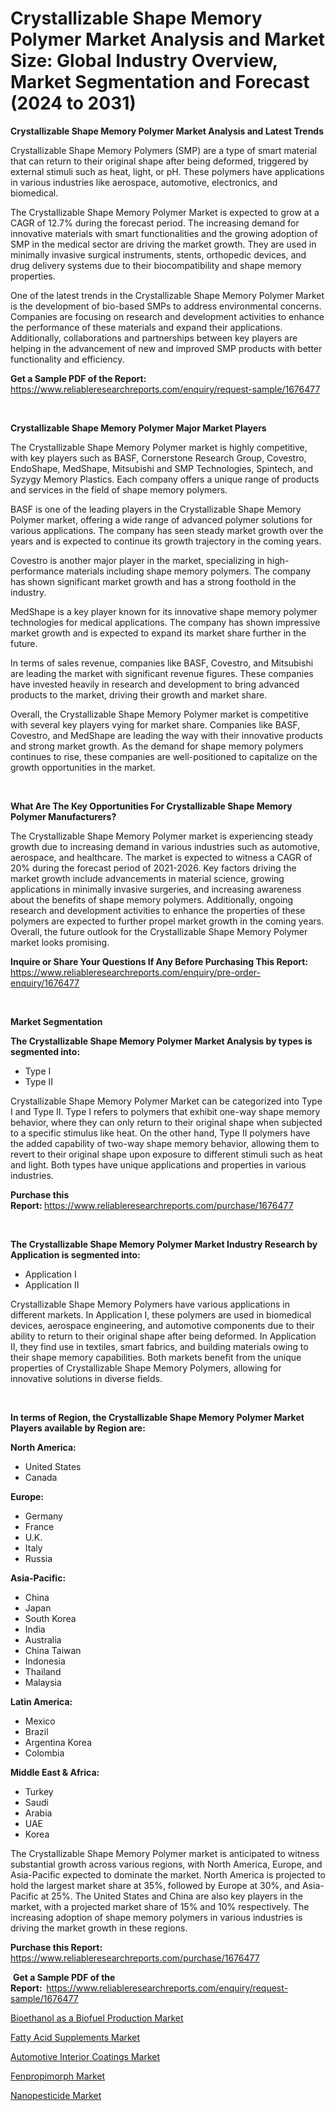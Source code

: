 <p><h1>Crystallizable Shape Memory Polymer Market Analysis and Market Size: Global Industry Overview, Market Segmentation and Forecast (2024 to 2031)</h1></p><p><strong>Crystallizable Shape Memory Polymer Market Analysis and Latest Trends</strong></p>
<p><p>Crystallizable Shape Memory Polymers (SMP) are a type of smart material that can return to their original shape after being deformed, triggered by external stimuli such as heat, light, or pH. These polymers have applications in various industries like aerospace, automotive, electronics, and biomedical.</p><p>The Crystallizable Shape Memory Polymer Market is expected to grow at a CAGR of 12.7% during the forecast period. The increasing demand for innovative materials with smart functionalities and the growing adoption of SMP in the medical sector are driving the market growth. They are used in minimally invasive surgical instruments, stents, orthopedic devices, and drug delivery systems due to their biocompatibility and shape memory properties.</p><p>One of the latest trends in the Crystallizable Shape Memory Polymer Market is the development of bio-based SMPs to address environmental concerns. Companies are focusing on research and development activities to enhance the performance of these materials and expand their applications. Additionally, collaborations and partnerships between key players are helping in the advancement of new and improved SMP products with better functionality and efficiency.</p></p>
<p><strong>Get a Sample PDF of the Report:&nbsp;</strong> <a href="https://www.reliableresearchreports.com/enquiry/request-sample/1676477">https://www.reliableresearchreports.com/enquiry/request-sample/1676477</a></p>
<p>&nbsp;</p>
<p><strong>Crystallizable Shape Memory Polymer Major Market Players</strong></p>
<p><p>The Crystallizable Shape Memory Polymer market is highly competitive, with key players such as BASF, Cornerstone Research Group, Covestro, EndoShape, MedShape, Mitsubishi and SMP Technologies, Spintech, and Syzygy Memory Plastics. Each company offers a unique range of products and services in the field of shape memory polymers.</p><p>BASF is one of the leading players in the Crystallizable Shape Memory Polymer market, offering a wide range of advanced polymer solutions for various applications. The company has seen steady market growth over the years and is expected to continue its growth trajectory in the coming years.</p><p>Covestro is another major player in the market, specializing in high-performance materials including shape memory polymers. The company has shown significant market growth and has a strong foothold in the industry.</p><p>MedShape is a key player known for its innovative shape memory polymer technologies for medical applications. The company has shown impressive market growth and is expected to expand its market share further in the future.</p><p>In terms of sales revenue, companies like BASF, Covestro, and Mitsubishi are leading the market with significant revenue figures. These companies have invested heavily in research and development to bring advanced products to the market, driving their growth and market share.</p><p>Overall, the Crystallizable Shape Memory Polymer market is competitive with several key players vying for market share. Companies like BASF, Covestro, and MedShape are leading the way with their innovative products and strong market growth. As the demand for shape memory polymers continues to rise, these companies are well-positioned to capitalize on the growth opportunities in the market.</p></p>
<p>&nbsp;</p>
<p><strong>What Are The Key Opportunities For Crystallizable Shape Memory Polymer Manufacturers?</strong></p>
<p><p>The Crystallizable Shape Memory Polymer market is experiencing steady growth due to increasing demand in various industries such as automotive, aerospace, and healthcare. The market is expected to witness a CAGR of 20% during the forecast period of 2021-2026. Key factors driving the market growth include advancements in material science, growing applications in minimally invasive surgeries, and increasing awareness about the benefits of shape memory polymers. Additionally, ongoing research and development activities to enhance the properties of these polymers are expected to further propel market growth in the coming years. Overall, the future outlook for the Crystallizable Shape Memory Polymer market looks promising.</p></p>
<p><strong>Inquire or Share Your Questions If Any Before Purchasing This Report:</strong> <a href="https://www.reliableresearchreports.com/enquiry/pre-order-enquiry/1676477">https://www.reliableresearchreports.com/enquiry/pre-order-enquiry/1676477</a></p>
<p>&nbsp;</p>
<p><strong>Market Segmentation</strong></p>
<p><strong>The Crystallizable Shape Memory Polymer Market Analysis by types is segmented into:</strong></p>
<p><ul><li>Type I</li><li>Type II</li></ul></p>
<p><p>Crystallizable Shape Memory Polymer Market can be categorized into Type I and Type II. Type I refers to polymers that exhibit one-way shape memory behavior, where they can only return to their original shape when subjected to a specific stimulus like heat. On the other hand, Type II polymers have the added capability of two-way shape memory behavior, allowing them to revert to their original shape upon exposure to different stimuli such as heat and light. Both types have unique applications and properties in various industries.</p></p>
<p><strong>Purchase this Report:&nbsp;</strong><a href="https://www.reliableresearchreports.com/purchase/1676477">https://www.reliableresearchreports.com/purchase/1676477</a></p>
<p>&nbsp;</p>
<p><strong>The Crystallizable Shape Memory Polymer Market Industry Research by Application is segmented into:</strong></p>
<p><ul><li>Application I</li><li>Application II</li></ul></p>
<p><p>Crystallizable Shape Memory Polymers have various applications in different markets. In Application I, these polymers are used in biomedical devices, aerospace engineering, and automotive components due to their ability to return to their original shape after being deformed. In Application II, they find use in textiles, smart fabrics, and building materials owing to their shape memory capabilities. Both markets benefit from the unique properties of Crystallizable Shape Memory Polymers, allowing for innovative solutions in diverse fields.</p></p>
<p>&nbsp;</p>
<p><strong>In terms of Region, the Crystallizable Shape Memory Polymer Market Players available by Region are:</strong></p>
<p>
    <p> <strong> North America: </strong>
        <ul>
            <li>United States</li>
            <li>Canada</li>
        </ul>
        </p> 
    <p> <strong> Europe: </strong>
        <ul>
            <li>Germany</li>
            <li>France</li>
            <li>U.K.</li>
            <li>Italy</li>
            <li>Russia</li>
        </ul>
        </p> 
    <p> <strong> Asia-Pacific: </strong>
        <ul>
            <li>China</li>
            <li>Japan</li>
            <li>South Korea</li>
            <li>India</li>
            <li>Australia</li>
            <li>China Taiwan</li>
            <li>Indonesia</li>
            <li>Thailand</li>
            <li>Malaysia</li>
        </ul>
        </p> 
    <p> <strong> Latin America: </strong>
        <ul>
            <li>Mexico</li>
            <li>Brazil</li>
            <li>Argentina Korea</li>
            <li>Colombia</li>
        </ul>
        </p> 
    <p> <strong> Middle East & Africa: </strong>
        <ul>
            <li>Turkey</li>
            <li>Saudi</li>
            <li>Arabia</li>
            <li>UAE</li>
            <li>Korea</li>
        </ul>
    </p>
    </p>
<p><p>The Crystallizable Shape Memory Polymer market is anticipated to witness substantial growth across various regions, with North America, Europe, and Asia-Pacific expected to dominate the market. North America is projected to hold the largest market share at 35%, followed by Europe at 30%, and Asia-Pacific at 25%. The United States and China are also key players in the market, with a projected market share of 15% and 10% respectively. The increasing adoption of shape memory polymers in various industries is driving the market growth in these regions.</p></p>
<p><strong>Purchase this Report: </strong><a href="https://www.reliableresearchreports.com/purchase/1676477">https://www.reliableresearchreports.com/purchase/1676477</a></p>
<p>&nbsp;<strong>Get a Sample PDF of the Report:&nbsp;&nbsp;</strong><a href="https://www.reliableresearchreports.com/enquiry/request-sample/1676477">https://www.reliableresearchreports.com/enquiry/request-sample/1676477</a></p>
<p><strong></strong></p>
<p><p><a href="https://medium.com/@kobehyatt744/bioethanol-as-a-biofuel-production-market-comprehensive-assessment-by-type-application-and-91f5bb5e1ba7">Bioethanol as a Biofuel Production Market</a></p><p><a href="https://github.com/gamblestampleyjenny50m5sl6/Market-Research-Report-List-1/blob/main/fatty-acid-supplements-market.md">Fatty Acid Supplements Market</a></p><p><a href="https://github.com/wwwkeltoum/Market-Research-Report-List-2/blob/main/automotive-interior-coatings-market.md">Automotive Interior Coatings Market</a></p><p><a href="https://medium.com/@kobehyatt744/fenpropimorph-market-share-evolution-and-market-growth-trends-2024-2031-d4f6a702dc53">Fenpropimorph Market</a></p><p><a href="https://medium.com/@kobehyatt744/nanopesticide-market-trends-and-market-analysis-forecasted-for-period-2024-2031-b333b613621a">Nanopesticide Market</a></p></p>
